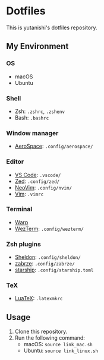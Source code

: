 # Dotfiles

This is yutanishi's dotfiles repository.

## My Environment

### OS

- macOS
- Ubuntu

### Shell

- Zsh: `.zshrc`, `.zshenv`
- Bash: `.bashrc`

### Window manager

- [AeroSpace](https://github.com/nikitabobko/AeroSpace): `.config/aerospace/`

### Editor

- [VS Code](https://github.com/microsoft/vscode): `.vscode/`
- [Zed](https://github.com/zed-industries/zed): `.config/zed/`
- [NeoVim](https://github.com/neovim/neovim): `.config/nvim/`
- [Vim](https://github.com/vim/vim):  `.vimrc`

### Terminal

- [Warp](https://github.com/warpdotdev/Warp)
- [WezTerm](https://github.com/wez/wezterm): `.config/wezterm/`

### Zsh plugins

- [Sheldon](https://github.com/rossmacarthur/sheldon): `.config/sheldon/`
- [zabrze](https://github.com/Ryooooooga/zabrze): `.config/zabrze/`
- [starship](https://github.com/starship/starship): `.config/starship.toml`

### TeX

- [LuaTeX](https://www.luatex.org/): `.latexmkrc`

## Usage

1. Clone this repository.
2. Run the following command:
   - macOS: `source link_mac.sh`
   - Ubuntu: `source link_linux.sh`
